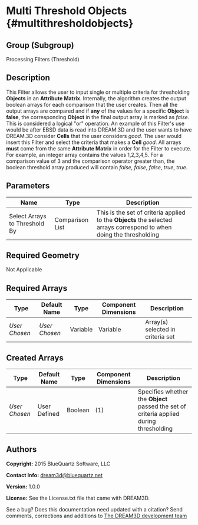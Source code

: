 Multi Threshold Objects {#multithresholdobjects}
=============

## Group (Subgroup) ##
Processing Filters (Threshold)

## Description ##
This Filter allows the user to input single or multiple criteria for thresholding **Objects** in an **Attribute Matrix**. Internally, the algorithm creates the output boolean arrays for each comparison that the user creates. Then all the output arrays are compared and if __any__ of the values for a specific **Object** is __false__, the corresponding **Object** in the final output array is marked as *false*. This is considered a logical "or" operation.
An example of this Filter's use would be after EBSD data is read into DREAM.3D and the user wants to have DREAM.3D consider **Cells** that the user considers *good*. The user would insert this Filter and select the criteria that makes a **Cell** *good*. All arrays **must** come from the same **Attribute Matrix** in order for the Filter to execute. For example, an integer array contains the values 1,2,3,4,5. For a comparison value of 3 and the comparison operator greater than, the boolean threshold array produced will contain *false*, *false*, *false*, *true*, *true*.

## Parameters ##
| Name | Type | Description |
|------|------|------|
| Select Arrays to Threshold By | Comparison List | This is the set of criteria applied to the **Objects** the selected arrays correspond to when doing the thresholding |

## Required Geometry ##
Not Applicable

## Required Arrays ##
| Type | Default Name | Type | Component Dimensions | Description |
|------|--------------|-------------|---------|-----|
| *User Chosen* | *User Chosen* | Variable | Variable | Array(s) selected in criteria set |

## Created Arrays ##
| Type | Default Name | Type | Component Dimensions | Description |
|------|--------------|-------------|---------|-----|
| *User Chosen* | User Defined | Boolean | (1) | Specifies whether the **Object** passed the set of criteria applied during thresholding |

## Authors ##
**Copyright:** 2015 BlueQuartz Software, LLC

**Contact Info:** dream3d@bluequartz.net

**Version:** 1.0.0

**License:**  See the License.txt file that came with DREAM3D.





See a bug? Does this documentation need updated with a citation? Send comments, corrections and additions to [The DREAM3D development team](mailto:dream3d@bluequartz.net?subject=Documentation%20Correction)

